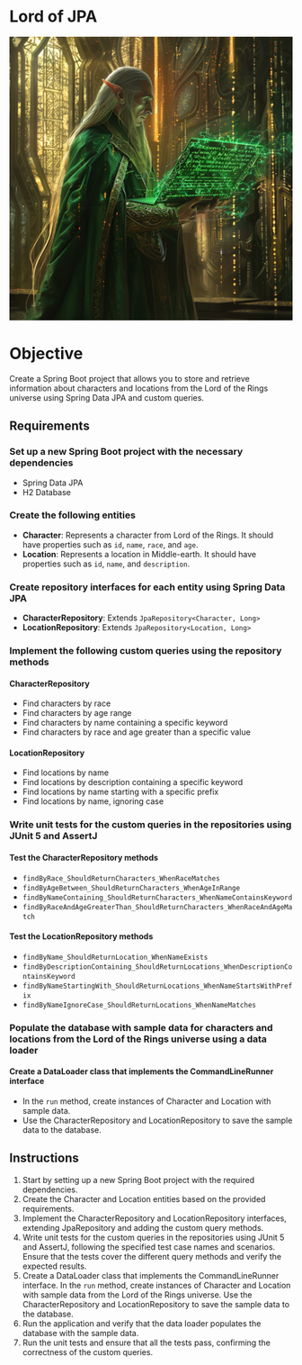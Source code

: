 # Lord of JPA

![](./elf.png)
# Objective
Create a Spring Boot project that allows you to store and retrieve information about characters and locations from the Lord of the Rings universe using Spring Data JPA and custom queries.

## Requirements

### Set up a new Spring Boot project with the necessary dependencies
- Spring Data JPA
- H2 Database

### Create the following entities
- **Character**: Represents a character from Lord of the Rings. It should have properties such as `id`, `name`, `race`, and `age`.
- **Location**: Represents a location in Middle-earth. It should have properties such as `id`, `name`, and `description`.

### Create repository interfaces for each entity using Spring Data JPA
- **CharacterRepository**: Extends `JpaRepository<Character, Long>`
- **LocationRepository**: Extends `JpaRepository<Location, Long>`

### Implement the following custom queries using the repository methods

#### CharacterRepository
- Find characters by race
- Find characters by age range
- Find characters by name containing a specific keyword
- Find characters by race and age greater than a specific value

#### LocationRepository
- Find locations by name
- Find locations by description containing a specific keyword
- Find locations by name starting with a specific prefix
- Find locations by name, ignoring case

### Write unit tests for the custom queries in the repositories using JUnit 5 and AssertJ

#### Test the CharacterRepository methods
- `findByRace_ShouldReturnCharacters_WhenRaceMatches`
- `findByAgeBetween_ShouldReturnCharacters_WhenAgeInRange`
- `findByNameContaining_ShouldReturnCharacters_WhenNameContainsKeyword`
- `findByRaceAndAgeGreaterThan_ShouldReturnCharacters_WhenRaceAndAgeMatch`

#### Test the LocationRepository methods
- `findByName_ShouldReturnLocation_WhenNameExists`
- `findByDescriptionContaining_ShouldReturnLocations_WhenDescriptionContainsKeyword`
- `findByNameStartingWith_ShouldReturnLocations_WhenNameStartsWithPrefix`
- `findByNameIgnoreCase_ShouldReturnLocations_WhenNameMatches`

### Populate the database with sample data for characters and locations from the Lord of the Rings universe using a data loader

#### Create a DataLoader class that implements the CommandLineRunner interface
- In the `run` method, create instances of Character and Location with sample data.
- Use the CharacterRepository and LocationRepository to save the sample data to the database.

## Instructions
1. Start by setting up a new Spring Boot project with the required dependencies.
2. Create the Character and Location entities based on the provided requirements.
3. Implement the CharacterRepository and LocationRepository interfaces, extending JpaRepository and adding the custom query methods.
4. Write unit tests for the custom queries in the repositories using JUnit 5 and AssertJ, following the specified test case names and scenarios. Ensure that the tests cover the different query methods and verify the expected results.
5. Create a DataLoader class that implements the CommandLineRunner interface. In the `run` method, create instances of Character and Location with sample data from the Lord of the Rings universe. Use the CharacterRepository and LocationRepository to save the sample data to the database.
6. Run the application and verify that the data loader populates the database with the sample data.
7. Run the unit tests and ensure that all the tests pass, confirming the correctness of the custom queries.
```